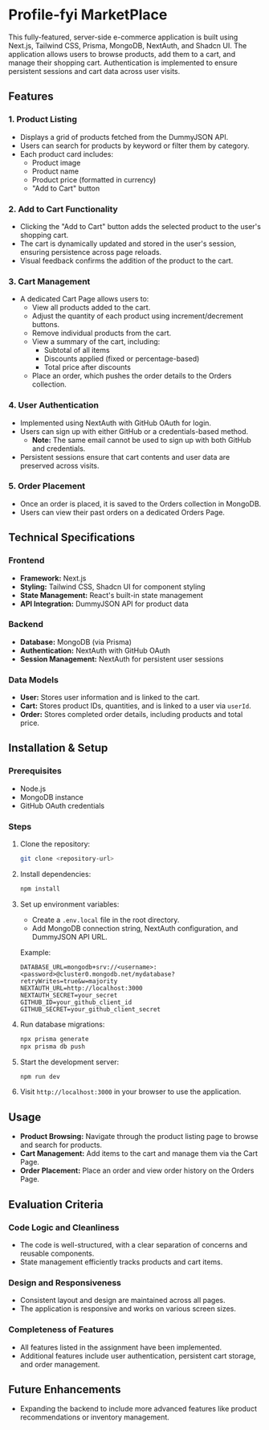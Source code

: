# Profile-fyi MarketPlace

This fully-featured, server-side e-commerce application is built using Next.js, Tailwind CSS, Prisma, MongoDB, NextAuth, and Shadcn UI. The application allows users to browse products, add them to a cart, and manage their shopping cart. Authentication is implemented to ensure persistent sessions and cart data across user visits.

## Features

### 1. Product Listing

- Displays a grid of products fetched from the DummyJSON API.
- Users can search for products by keyword or filter them by category.
- Each product card includes:
  - Product image
  - Product name
  - Product price (formatted in currency)
  - "Add to Cart" button

### 2. Add to Cart Functionality

- Clicking the "Add to Cart" button adds the selected product to the user's shopping cart.
- The cart is dynamically updated and stored in the user's session, ensuring persistence across page reloads.
- Visual feedback confirms the addition of the product to the cart.

### 3. Cart Management

- A dedicated Cart Page allows users to:
  - View all products added to the cart.
  - Adjust the quantity of each product using increment/decrement buttons.
  - Remove individual products from the cart.
  - View a summary of the cart, including:
    - Subtotal of all items
    - Discounts applied (fixed or percentage-based)
    - Total price after discounts
  - Place an order, which pushes the order details to the Orders collection.

### 4. User Authentication

- Implemented using NextAuth with GitHub OAuth for login.
- Users can sign up with either GitHub or a credentials-based method.
  - **Note:** The same email cannot be used to sign up with both GitHub and credentials.
- Persistent sessions ensure that cart contents and user data are preserved across visits.

### 5. Order Placement

- Once an order is placed, it is saved to the Orders collection in MongoDB.
- Users can view their past orders on a dedicated Orders Page.

## Technical Specifications

### Frontend

- **Framework:** Next.js
- **Styling:** Tailwind CSS, Shadcn UI for component styling
- **State Management:** React's built-in state management
- **API Integration:** DummyJSON API for product data

### Backend

- **Database:** MongoDB (via Prisma)
- **Authentication:** NextAuth with GitHub OAuth
- **Session Management:** NextAuth for persistent user sessions

### Data Models

- **User:** Stores user information and is linked to the cart.
- **Cart:** Stores product IDs, quantities, and is linked to a user via `userId`.
- **Order:** Stores completed order details, including products and total price.

## Installation & Setup

### Prerequisites

- Node.js
- MongoDB instance
- GitHub OAuth credentials

### Steps

1. Clone the repository:
   ```bash
   git clone <repository-url>
   ```
2. Install dependencies:
   ```bash
   npm install
   ```
3. Set up environment variables:

   - Create a `.env.local` file in the root directory.
   - Add MongoDB connection string, NextAuth configuration, and DummyJSON API URL.

   Example:

   ```env
   DATABASE_URL=mongodb+srv://<username>:<password>@cluster0.mongodb.net/mydatabase?retryWrites=true&w=majority
   NEXTAUTH_URL=http://localhost:3000
   NEXTAUTH_SECRET=your_secret
   GITHUB_ID=your_github_client_id
   GITHUB_SECRET=your_github_client_secret
   ```

4. Run database migrations:
   ```bash
   npx prisma generate
   npx prisma db push
   ```
5. Start the development server:

   ```bash
   npm run dev
   ```

6. Visit `http://localhost:3000` in your browser to use the application.

## Usage

- **Product Browsing:** Navigate through the product listing page to browse and search for products.
- **Cart Management:** Add items to the cart and manage them via the Cart Page.
- **Order Placement:** Place an order and view order history on the Orders Page.

## Evaluation Criteria

### Code Logic and Cleanliness

- The code is well-structured, with a clear separation of concerns and reusable components.
- State management efficiently tracks products and cart items.

### Design and Responsiveness

- Consistent layout and design are maintained across all pages.
- The application is responsive and works on various screen sizes.

### Completeness of Features

- All features listed in the assignment have been implemented.
- Additional features include user authentication, persistent cart storage, and order management.

## Future Enhancements

- Expanding the backend to include more advanced features like product recommendations or inventory management.
